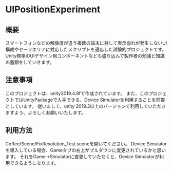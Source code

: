 
# UIPositionExperiment

## 概要
スマートフォンなどの解像度が違う複数の端末に対して表示崩れが発生しないUI構成やセーフエリアに対応したスクリプトを適応した試験的プロジェクトです。
Unity標準のUIデザイン用コンポーネントなども盛り込んで製作者の勉強と知識の蓄積をしていきます。

## 注意事項
このプロジェクトは、unity2019.4.8fで作成されています。
また、このプロジェクトではUnityPackageで入手できる、Device Simulatorを利用することを前提としています。
従いまして、unity 2019.3以上のバージョンで利用していただきますよう、よろしくお願いいたします。

## 利用方法
Coffee/Scene/FixResolution_Test.sceneを開いてください。
Device Simulatorを導入している場合、Gameタブの右上がプルダウンに変更されているかと思います。
それをGame→Simulatorに変更していただくと、Device Simulatorが利用できるようになります。
